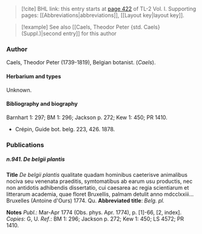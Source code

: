 > [!cite] BHL link: this entry starts at [page 422](https://www.biodiversitylibrary.org/item/103414#page/470/mode/1up) of TL-2 Vol. I.
> Supporting pages: [[Abbreviations|abbreviations]], [[Layout key|layout key]].

> [!example] See also [[Caels, Theodor Peter {std. Caels} (Suppl.)|second entry]] for this author

### Author

Caels, Theodor Peter (1739-1819), Belgian botanist. (*Caels*).

#### Herbarium and types

Unknown.

#### Bibliography and biography

Barnhart 1: 297; BM 1: 296; Jackson p. 272; Kew 1: 450; PR 1410.
- Crépin, Guide bot. belg. 223, 426. 1878.

### Publications

##### n.941. De belgii plantis

**Title**
*De belgii plantis* qualitate quadam hominibus caeterisve animalibus nociva seu venenata praeditis, symtomatibus ab earum usu productis, nec non antidotis adhibendis dissertatio, cui caesarea ac regia scientiarum et litterarum academia, quae floret Bruxellis, palmam detulit anno mdcclxxiii... Bruxelles (Antoine d'Ours) 1774. Qu.
**Abbreviated title**: *Belg. pl.*

**Notes**
*Publ*.: Mar-Apr 1774 (Obs. phys. Apr. 1774), p. \[1\]-66, \[2, index\]. *Copies*: G, U.
*Ref*.: BM 1: 296; Jackson p. 272; Kew 1: 450; LS 4572; PR 1410.

